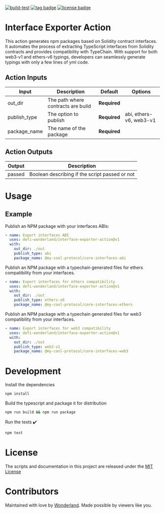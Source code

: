 [![build-test](https://github.com/defi-wonderland/interface-exporter-action/actions/workflows/test.yml/badge.svg?branch=main)](https://github.com/defi-wonderland/interface-exporter-action/actions/workflows/test.yml)
[![tag badge](https://img.shields.io/github/v/tag/defi-wonderland/interface-exporter-action)](https://github.com/defi-wonderland/interface-exporter-action/tags)
[![license badge](https://img.shields.io/github/license/defi-wonderland/interface-exporter-action)](./LICENSE)

# Interface Exporter Action

This action generates npm packages based on Solidity contract interfaces. It automates the process of extracting TypeScript interfaces from Solidity contracts and provides compatibility with TypeChain. With support for both web3-v1 and ethers-v6 typings, developers can seamlessly generate typings with only a few lines of yml code.

## Action Inputs

| Input        | Description                        | Default      | Options                 |
| ------------ | ---------------------------------- | ------------ | ----------------------- |
| out_dir      | The path where contracts are build | **Required** |                         |
| publish_type | The option to publish              | **Required** | abi, ethers-v6, web3-v1 |
| package_name | The name of the package            | **Required** |                         |

## Action Outputs

| Output | Description                                    |
| ------ | ---------------------------------------------- |
| passed | Boolean describing if the script passed or not |

# Usage

## Example

Publish an NPM package with your interfaces ABIs:

```yaml
- name: Export interfaces ABI
  uses: defi-wonderland/interface-exporter-action@v1
  with:
    out_dir: ./out
    publish_type: abi
    package_name: @my-cool-protocol/core-interfaces-abi
```

Publish an NPM package with a typechain generated files for ethers compatibility from your interfaces.

```yaml
- name: Export interfaces for ethers compatibility
  uses: defi-wonderland/interface-exporter-action@v1
  with:
    out_dir: ./out
    publish_type: ethers-v6
    package_name: @my-cool-protocol/core-interfaces-ethers
```

Publish an NPM package with a typechain generated files for web3 compatibility from your interfaces.

```yaml
- name: Export interfaces for web3 compatibility
  uses: defi-wonderland/interface-exporter-action@v1
  with:
    out_dir: ./out
    publish_type: web3-v1
    package_name: @my-cool-protocol/core-interfaces-web3
```

# Development

Install the dependencies

```bash
npm install
```

Build the typescript and package it for distribution

```bash
npm run build && npm run package
```

Run the tests :heavy_check_mark:

```bash
npm test
```

# License

The scripts and documentation in this project are released under the [MIT License](LICENSE)

# Contributors

Maintained with love by [Wonderland](https://defi.sucks). Made possible by viewers like you.
